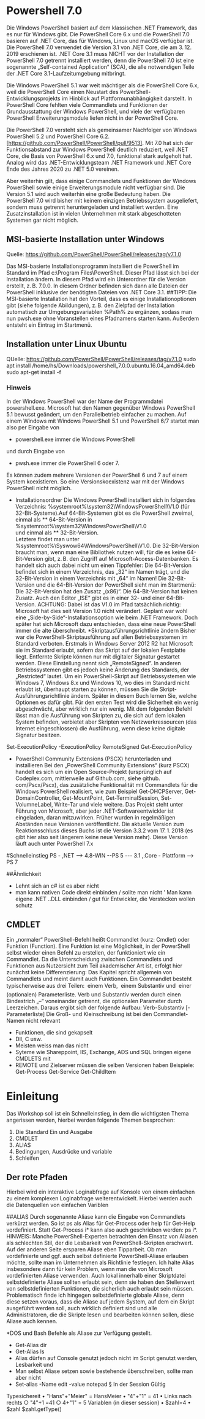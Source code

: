 # Powershell 7.0
Die Windows PowerShell basiert auf dem klassischen .NET Framework, das es nur für Windows gibt. Die PowerShell Core 6.x und die PowerShell 7.0 basieren auf .NET Core, das für Windows, Linux und macOS verfügbar ist. Die PowerShell 7.0 verwendet die Version 3.1 von .NET Core, die am 3. 12. 2019 erschienen ist. .NET Core 3.1 muss NICHT vor der Installation der PowerShell 7.0 getrennt installiert werden, denn die PowerShell 7.0 ist eine sogenannte „Self-contained Application“ (SCA), die alle notwendigen Teile der .NET Core 3.1-Laufzeitumgebung mitbringt.

Die Windows PowerShell 5.1 war weit mächtiger als die PowerShell Core 6.x, weil die PowerShell Core einen Neustart des PowerShell-Entwicklungsprojekts im Hinblick auf Plattformunabhängigkeit darstellt. In PowerShell Core fehlten viele Commandlets und Funktionen der Grundausstattung der Windows PowerShell, und viele der verfügbaren PowerShell Erweiterungsmodule liefen nicht in der PowerShell Core. 

Die PowerShell 7.0 versteht sich als gemeinsamer Nachfolger von Windows PowerShell 5.2 und PowerShell Core 6.2. [https://github.com/PowerShell/PowerShell/pull/9513]. Mit 7.0 hat sich der Funktionsabstand zur Windows PowerShell deutlich reduziert, weil .NET Core, die Basis von PowerShell 6.x und 7.0, funktional stark aufgeholt hat. 
Analog wird das .NET-Entwicklungsteam .NET Framework und .NET Core Ende des Jahres 2020 zu .NET 5.0 vereinen.

Aber weiterhin gilt, dass einige Commandlets und Funktionen der Windows PowerShell sowie einige Erweiterungsmodule nicht verfügbar sind. Die Version 5.1 wird auch weiterhin eine große Bedeutung haben. Die PowerShell 7.0 wird bisher mit keinem einzigen Betriebssystem ausgeliefert, sondern muss getrennt heruntergeladen und installiert werden. Eine Zusatzinstallation ist in vielen Unternehmen mit stark abgeschotteten Systemen gar nicht möglich.

## MSI-basierte Installation unter Windows
Quelle: https://github.com/PowerShell/PowerShell/releases/tag/v7.1.0

Das MSI-basierte Installationsprogramm installiert die PowerShell im Standard im Pfad c:\Program Files\PowerShell\. Dieser Pfad lässt sich bei der Installation ändern. In diesem
Pfad wird ein Unterordner für die Version erstellt, z. B. 7.0.0. In diesem Ordner befinden sich dann alle Dateien der PowerShell inklusive der benötigten Dateien von .NET Core 3.1.
##TIPP: Die MSI-basierte Installation hat den Vorteil, dass es einige Installationoptionen gibt (siehe folgende Abildungen), z. B. den Zielpfad der Installation
automatisch zur Umgebungsvariablen %Path% zu ergänzen, sodass man nun pwsh.exe ohne Voranstellen eines Pfadnamens starten kann. Außerdem entsteht ein Eintrag im Startmenü.

##  Installation unter Linux Ubuntu
QUelle: https://github.com/PowerShell/PowerShell/releases/tag/v7.1.0
sudo apt install /home/hs/Downloads/powershell_7.0.0.ubuntu.16.04_amd64.deb
sudo apt-get install -f

### Hinweis
In der Windows PowerShell war der Name der Programmdatei powershell.exe. Microsoft hat den Namen gegenüber Windows PowerShell 5.1 bewusst geändert, um den Parallelbetrieb einfacher zu machen. Auf einem Windows mit Windows PowerShell 5.1 und PowerShell 6/7 startet man also per Eingabe von 
* powershell.exe immer die Windows PowerShell  

und durch Eingabe von 
* pwsh.exe immer die PowerShell 6 oder 7.  

Es können zudem mehrere Versionen der PowerShell 6 und 7 auf einem System koexistieren. So eine Versionskoexistenz war mit der Windows PowerShell nicht möglich.

* Installationsordner
Die Windows PowerShell installiert sich in folgendes Verzeichnis: %systemroot%\system32\WindowsPowerShell\V1.0 (für 32-Bit-Systeme).Auf 64-Bit-Systemen gibt es die PowerShell zweimal, einmal als 
** 64-Bit-Version in %systemroot%\system32\WindowsPowerShell\V1.0  
und einmal als 
** 32-Bit-Version.  
Letztere findet man unter %systemroot%\Syswow64\WindowsPowerShell\V1.0. Die 32-Bit-Version braucht man, wenn man eine Bibliothek nutzen will, für die es keine 64-Bit-Version gibt, z. B. den Zugriff auf Microsoft-Access-Datenbanken. Es handelt sich auch dabei nicht um einen Tippfehler: Die 64-Bit-Version befindet sich in einem Verzeichnis, das „32“ im Namen trägt, und die 32-Bit-Version in einem Verzeichnis mit „64“ im Namen! Die 32-Bit-Version und die 64-Bit-Version der PowerShell sieht man im Startmenü: Die 32-Bit-Version hat den Zusatz „(x86)“. Die 64-Bit-Version hat keinen Zusatz. Auch den Editor „ISE“ gibt es in einer 32- und einer 64-Bit-Version.
ACHTUNG: Dabei ist das V1.0 im Pfad tatsächlich richtig: Microsoft hat dies seit Version 1.0 nicht verändert. Geplant war wohl eine „Side-by-Side“-Installationsoption wie beim .NET Framework. Doch später hat sich Microsoft dazu entschieden, dass eine neue PowerShell immer die alte überschreibt.
*Skriptausführungsrichtlinie ändern
Bisher war die PowerShell-Skriptausführung auf allen Betriebssystemen im Standard verboten. Erstmals in Windows Server 2012 R2 hat Microsoft sie im Standard erlaubt, sofern das Skript auf der lokalen Festplatte liegt. Entfernte Skripte können nur mit digitaler Signatur gestartet werden. Diese Einstellung nennt sich
„RemoteSigned“. In anderen Betriebssystemen gibt es jedoch keine Änderung des Standards, der „Restricted“ lautet.
Um ein PowerShell-Skript auf Betriebssystemen wie Windows 7, Windows 8.x und Windows 10, wo dies im Standard nicht erlaubt ist, überhaupt starten zu können, müssen Sie die
Skript-Ausführungsrichtlinie ändern. Später in diesem Buch lernen Sie, welche Optionen es dafür gibt. Für den ersten Test wird die Sicherheit ein wenig abgeschwächt, aber wirklich nur ein wenig. Mit dem folgenden Befehl lässt man die Ausführung von Skripten zu, die sich auf dem lokalen System befinden, verbietet aber Skripten von Netzwerkressourcen (das Internet eingeschlossen) die Ausführung, wenn diese keine digitale Signatur besitzen.

Set-ExecutionPolicy -ExecutionPolicy RemoteSigned
Get-ExecutionPolicy

* PowerShell Community Extensions (PSCX) herunterladen und installieren
Bei den „PowerShell Community Extensions“ (kurz PSCX) handelt es sich um ein Open Source-Projekt (ursprünglich auf Codeplex.com, mittlerweile auf Github.com, siehe github.
com/Pscx/Pscx), das zusätzliche Funktionalität mit Commandlets für die Windows PowerShell realisiert, wie zum Beispiel Get-DHCPServer, Get-DomainController, Get-MountPoint,
Get-TerminalSession, Set-VolumneLabel, Write-Tar und viele weitere. Das Projekt steht unter Führung von Microsoft, aber jeder .NET-Softwareentwickler ist eingeladen, daran mitzuwirken. Früher wurden in regelmäßigen Abständen neue Versionen veröffentlicht. Die aktuelle Version zum Reaktionsschluss dieses Buchs ist die Version 3.3.2
vom 17. 1. 2018 (es gibt hier also seit längerem keine neue Version mehr). Diese Version läuft auch unter PowerShell 7.x

#Schnelleinstieg
PS - ,NET --> 4.8-WIN --PS 5 --- 3.1 ,.Core - Plattform --> PS 7

##Ähnlichkeit
* Lehnt sich an c# ist es aber nicht
* man kann nativen Code direkt einbinden / sollte man nicht
' Man kann eigene .NET ..DLL einbinden / gut für Entwickler, die Verstecken wollen schutz
## CMDLET
Ein „normaler“ PowerShell-Befehl heißt Commandlet (kurz: Cmdlet) oder Funktion (Function). Eine Funktion ist eine Möglichkeit, in der PowerShell selbst wieder einen Befehl zu
erstellen, der funktioniert wie ein Commandlet. Da die Unterscheidung zwischen Commandlets und Funktionen aus Nutzersicht zum Teil akademischer Art ist, erfolgt hier zunächst
keine Differenzierung: Das Kapitel spricht allgemein von Commandlets und meint damit auch Funktionen.
Ein Commandlet besteht typischerweise aus drei Teilen:
 einem Verb,
 einem Substantiv und
 einer (optionalen) Parameterliste.
Verb und Substantiv werden durch einen Bindestrich „–“ voneinander getrennt, die optionalen Parameter durch Leerzeichen. Daraus ergibt sich der folgende Aufbau:
Verb-Substantiv [-Parameterliste] Die Groß- und Kleinschreibung ist bei den Commandlet-Namen nicht relevant
* Funktionen, die sind gekapselt
* Dll, C usw.
* Meisten weiss man das nicht
* Syteme wie Shareppoint, IIS, Exchange, ADS und SQL bringen eigene CMDLETS mit
* REMOTE und Zielserver müssen die selben Versionen haben
	Beispiele: 
  Get-Process 
  Get-Service
  Get-ChildItem

# Einleitung
Das Workshop soll ist ein Schnelleinstieg,  in dem die wichtigsten Thema angerissen werden, hierbei werden folgende Themen besprochen:

1. Die Standard Ein und Ausgabe
2. CMDLET
3. ALIAS
4. Bedingungen, Ausdrücke und variable
5. Schleifen

## Der rote Pfaden

Hierbei wird ein interaktive Loginabfrage auf Konsole von einem einfachen zu einem komplexen Loginabfrage weiterentwickelt. Hierbei werden auch die Datenquellen von einfachen Variblen 


##ALIAS
Durch sogenannte Aliase kann die Eingabe von Commandlets verkürzt werden. So ist ps als Alias für Get-Process oder help für Get-Help vordefiniert. Statt Get-Process i* kann also
auch geschrieben werden: ps i*.
HINWEIS: Manche PowerShell-Experten betrachten den Einsatz von Aliasen als schlechten Stil, der die Lesbarkeit von PowerShell-Skripten erschwert.
Auf der anderen Seite ersparen Aliase eben Tipparbeit. Ob man vordefinierte und ggf. auch selbst definierte PowerShell-Aliase erlauben möchte, sollte
man im Unternehmen als Richtlinie festlegen. Ich halte Alias insbesondere dann für kein Problem, wenn man die von Microsoft vordefinierten Aliase
verwenden. Auch lokal innerhalb einer Skriptdatei selbstdefinierte Aliase sollten erlaubt sein, denn sie haben den Stellenwert von selbstdefinierten
Funktionen, die sicherlich auch erlaubt sein müssen. Problematisch finde ich hingegen selbstdefinierte globale Aliase, denn diese setzen voraus, dass
die Aliase auf jedem System, auf dem ein Skript ausgeführt werden soll, auch wirklich definiert sind und alle Administratoren, die die Skripte lesen
und bearbeiten können sollen, diese Aliase auch kennen.

*DOS und Bash Befehle als Aliase zur Verfügung gestellt.
* Get-Alias dir
* Get-Alias ls
* Alias dürfen auf Console genutzt jedoch nicht im Script genutzt werden, Lesbarkeit und 
* Man selbst Aliase setzen sowie bestehende überschreiben, sollte man aber nicht 
* Set-alias -Name edit -value notepad
			§ In der Session Gültig

Typesichereit
	• "Hans"+"Meier" = HansMeier
	• "4"+"1" = 41
	• Links nach rechts
		○ "4"+1 =41
		○ 4+"1" = 5
Variablen (in dieser session)
	• $zahl=4
	• $zahl
$zahl.getType()

